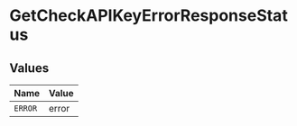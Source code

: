 # GetCheckAPIKeyErrorResponseStatus


## Values

| Name    | Value   |
| ------- | ------- |
| `ERROR` | error   |